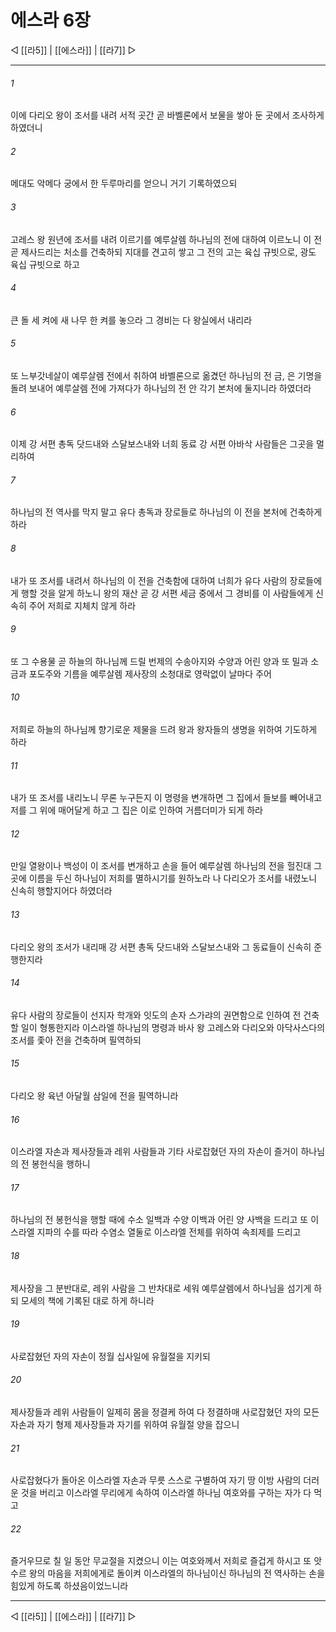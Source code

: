 # 에스라 6장

◁ [[라5]] | [[에스라]] | [[라7]] ▷
***

###### 1
이에 다리오 왕이 조서를 내려 서적 곳간 곧 바벨론에서 보물을 쌓아 둔 곳에서 조사하게 하였더니

###### 2
메대도 악메다 궁에서 한 두루마리를 얻으니 거기 기록하였으되

###### 3
고레스 왕 원년에 조서를 내려 이르기를 예루살렘 하나님의 전에 대하여 이르노니 이 전 곧 제사드리는 처소를 건축하되 지대를 견고히 쌓고 그 전의 고는 육십 규빗으로, 광도 육십 규빗으로 하고

###### 4
큰 돌 세 켜에 새 나무 한 켜를 놓으라 그 경비는 다 왕실에서 내리라

###### 5
또 느부갓네살이 예루살렘 전에서 취하여 바벨론으로 옮겼던 하나님의 전 금, 은 기명을 돌려 보내어 예루살렘 전에 가져다가 하나님의 전 안 각기 본처에 둘지니라 하였더라

###### 6
이제 강 서편 총독 닷드내와 스달보스내와 너희 동료 강 서편 아바삭 사람들은 그곳을 멀리하여

###### 7
하나님의 전 역사를 막지 말고 유다 총독과 장로들로 하나님의 이 전을 본처에 건축하게 하라

###### 8
내가 또 조서를 내려서 하나님의 이 전을 건축함에 대하여 너희가 유다 사람의 장로들에게 행할 것을 알게 하노니 왕의 재산 곧 강 서편 세금 중에서 그 경비를 이 사람들에게 신속히 주어 저희로 지체치 않게 하라

###### 9
또 그 수용물 곧 하늘의 하나님께 드릴 번제의 수송아지와 수양과 어린 양과 또 밀과 소금과 포도주와 기름을 예루살렘 제사장의 소청대로 영락없이 날마다 주어

###### 10
저희로 하늘의 하나님께 향기로운 제물을 드려 왕과 왕자들의 생명을 위하여 기도하게 하라

###### 11
내가 또 조서를 내리노니 무론 누구든지 이 명령을 변개하면 그 집에서 들보를 빼어내고 저를 그 위에 매어달게 하고 그 집은 이로 인하여 거름더미가 되게 하라

###### 12
만일 열왕이나 백성이 이 조서를 변개하고 손을 들어 예루살렘 하나님의 전을 헐진대 그곳에 이름을 두신 하나님이 저희를 멸하시기를 원하노라 나 다리오가 조서를 내렸노니 신속히 행할지어다 하였더라

###### 13
다리오 왕의 조서가 내리매 강 서편 총독 닷드내와 스달보스내와 그 동료들이 신속히 준행한지라

###### 14
유다 사람의 장로들이 선지자 학개와 잇도의 손자 스가랴의 권면함으로 인하여 전 건축할 일이 형통한지라 이스라엘 하나님의 명령과 바사 왕 고레스와 다리오와 아닥사스다의 조서를 좇아 전을 건축하며 필역하되

###### 15
다리오 왕 육년 아달월 삼일에 전을 필역하니라

###### 16
이스라엘 자손과 제사장들과 레위 사람들과 기타 사로잡혔던 자의 자손이 즐거이 하나님의 전 봉헌식을 행하니

###### 17
하나님의 전 봉헌식을 행할 때에 수소 일백과 수양 이백과 어린 양 사백을 드리고 또 이스라엘 지파의 수를 따라 수염소 열둘로 이스라엘 전체를 위하여 속죄제를 드리고

###### 18
제사장을 그 분반대로, 레위 사람을 그 반차대로 세워 예루살렘에서 하나님을 섬기게 하되 모세의 책에 기록된 대로 하게 하니라

###### 19
사로잡혔던 자의 자손이 정월 십사일에 유월절을 지키되

###### 20
제사장들과 레위 사람들이 일제히 몸을 정결케 하여 다 정결하매 사로잡혔던 자의 모든 자손과 자기 형제 제사장들과 자기를 위하여 유월절 양을 잡으니

###### 21
사로잡혔다가 돌아온 이스라엘 자손과 무릇 스스로 구별하여 자기 땅 이방 사람의 더러운 것을 버리고 이스라엘 무리에게 속하여 이스라엘 하나님 여호와를 구하는 자가 다 먹고

###### 22
즐거우므로 칠 일 동안 무교절을 지켰으니 이는 여호와께서 저희로 즐겁게 하시고 또 앗수르 왕의 마음을 저희에게로 돌이켜 이스라엘의 하나님이신 하나님의 전 역사하는 손을 힘있게 하도록 하셨음이었느니라

***
◁ [[라5]] | [[에스라]] | [[라7]] ▷